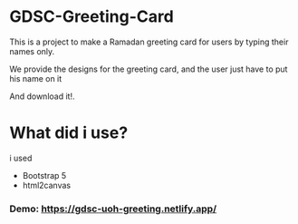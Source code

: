 # GDSC-Greeting-Card

This is a project to make a Ramadan greeting card for users by typing their names only.

We provide the designs for the greeting card, and the user just have to put his name on it

And download it!.

# What did i use?

i used 

- Bootstrap 5
- html2canvas

### Demo: https://gdsc-uoh-greeting.netlify.app/
